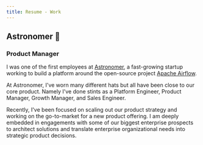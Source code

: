 ```yaml
---
title: Resume - Work
---
```


## Astronomer :rocket:

### Product Manager

I was one of the first employees at [Astronomer](https://astronomer.io), a fast-growing startup working to build a platform around the open-source project [Apache Airflow](https://http://airflow.apache.org).

At Astronomer, I've worn many different hats but all have been close to our core product. Namely I've done stints as a Platform Engineer, Product Manager, Growth Manager, and Sales Engineer.

Recently, I've been focused on scaling out our product strategy and working on the go-to-market for a new product offering. I am deeply embedded in engagements with some of our biggest enterprise prospects to architect solutions and translate enterprise organizational needs into strategic product decisions.
